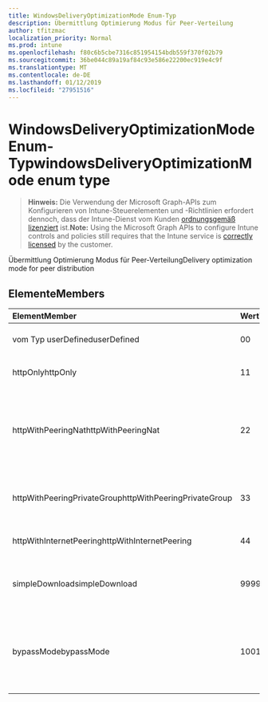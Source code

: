 ```yaml
---
title: WindowsDeliveryOptimizationMode Enum-Typ
description: Übermittlung Optimierung Modus für Peer-Verteilung
author: tfitzmac
localization_priority: Normal
ms.prod: intune
ms.openlocfilehash: f80c6b5cbe7316c851954154bdb559f370f02b79
ms.sourcegitcommit: 36be044c89a19af84c93e586e22200ec919e4c9f
ms.translationtype: MT
ms.contentlocale: de-DE
ms.lasthandoff: 01/12/2019
ms.locfileid: "27951516"
---
```

# <a name="windowsdeliveryoptimizationmode-enum-type"></a><span data-ttu-id="54aaa-103">WindowsDeliveryOptimizationMode Enum-Typ</span><span class="sxs-lookup"><span data-stu-id="54aaa-103">windowsDeliveryOptimizationMode enum type</span></span>

> <span data-ttu-id="54aaa-104">**Hinweis:** Die Verwendung der Microsoft Graph-APIs zum Konfigurieren von Intune-Steuerelementen und -Richtlinien erfordert dennoch, dass der Intune-Dienst vom Kunden [ordnungsgemäß lizenziert](https://go.microsoft.com/fwlink/?linkid=839381) ist.</span><span class="sxs-lookup"><span data-stu-id="54aaa-104">**Note:** Using the Microsoft Graph APIs to configure Intune controls and policies still requires that the Intune service is [correctly licensed](https://go.microsoft.com/fwlink/?linkid=839381) by the customer.</span></span>

<span data-ttu-id="54aaa-105">Übermittlung Optimierung Modus für Peer-Verteilung</span><span class="sxs-lookup"><span data-stu-id="54aaa-105">Delivery optimization mode for peer distribution</span></span>
## <a name="members"></a><span data-ttu-id="54aaa-106">Elemente</span><span class="sxs-lookup"><span data-stu-id="54aaa-106">Members</span></span>
|<span data-ttu-id="54aaa-107">Element</span><span class="sxs-lookup"><span data-stu-id="54aaa-107">Member</span></span>|<span data-ttu-id="54aaa-108">Wert</span><span class="sxs-lookup"><span data-stu-id="54aaa-108">Value</span></span>|<span data-ttu-id="54aaa-109">Beschreibung</span><span class="sxs-lookup"><span data-stu-id="54aaa-109">Description</span></span>|
|:---|:---|:---|
|<span data-ttu-id="54aaa-110">vom Typ userDefined</span><span class="sxs-lookup"><span data-stu-id="54aaa-110">userDefined</span></span>|<span data-ttu-id="54aaa-111">0</span><span class="sxs-lookup"><span data-stu-id="54aaa-111">0</span></span>|<span data-ttu-id="54aaa-112">Ermöglicht es dem Benutzer festgelegt.</span><span class="sxs-lookup"><span data-stu-id="54aaa-112">Allow the user to set.</span></span>|
|<span data-ttu-id="54aaa-113">httpOnly</span><span class="sxs-lookup"><span data-stu-id="54aaa-113">httpOnly</span></span>|<span data-ttu-id="54aaa-114">1</span><span class="sxs-lookup"><span data-stu-id="54aaa-114">1</span></span>|<span data-ttu-id="54aaa-115">Nur HTTP keine peering</span><span class="sxs-lookup"><span data-stu-id="54aaa-115">HTTP only, no peering</span></span>|
|<span data-ttu-id="54aaa-116">httpWithPeeringNat</span><span class="sxs-lookup"><span data-stu-id="54aaa-116">httpWithPeeringNat</span></span>|<span data-ttu-id="54aaa-117">2</span><span class="sxs-lookup"><span data-stu-id="54aaa-117">2</span></span>|<span data-ttu-id="54aaa-118">OS Standard – gemischt Http mit hinter den gleichen Network Address Translation peering</span><span class="sxs-lookup"><span data-stu-id="54aaa-118">OS default – Http blended with peering behind the same network address translator</span></span>|
|<span data-ttu-id="54aaa-119">httpWithPeeringPrivateGroup</span><span class="sxs-lookup"><span data-stu-id="54aaa-119">httpWithPeeringPrivateGroup</span></span>|<span data-ttu-id="54aaa-120">3</span><span class="sxs-lookup"><span data-stu-id="54aaa-120">3</span></span>|<span data-ttu-id="54aaa-121">HTTP mit über eine private Gruppe peering gemischt</span><span class="sxs-lookup"><span data-stu-id="54aaa-121">HTTP blended with peering across a private group</span></span>|
|<span data-ttu-id="54aaa-122">httpWithInternetPeering</span><span class="sxs-lookup"><span data-stu-id="54aaa-122">httpWithInternetPeering</span></span>|<span data-ttu-id="54aaa-123">4</span><span class="sxs-lookup"><span data-stu-id="54aaa-123">4</span></span>|<span data-ttu-id="54aaa-124">HTTP mit Internet peering gemischt</span><span class="sxs-lookup"><span data-stu-id="54aaa-124">HTTP blended with Internet peering</span></span>|
|<span data-ttu-id="54aaa-125">simpleDownload</span><span class="sxs-lookup"><span data-stu-id="54aaa-125">simpleDownload</span></span>|<span data-ttu-id="54aaa-126">99</span><span class="sxs-lookup"><span data-stu-id="54aaa-126">99</span></span>|<span data-ttu-id="54aaa-127">Einfacher Downloadmodus mit keine peering</span><span class="sxs-lookup"><span data-stu-id="54aaa-127">Simple download mode with no peering</span></span>|
|<span data-ttu-id="54aaa-128">bypassMode</span><span class="sxs-lookup"><span data-stu-id="54aaa-128">bypassMode</span></span>|<span data-ttu-id="54aaa-129">100</span><span class="sxs-lookup"><span data-stu-id="54aaa-129">100</span></span>|<span data-ttu-id="54aaa-130">Umgehen Sie Modus.</span><span class="sxs-lookup"><span data-stu-id="54aaa-130">Bypass mode.</span></span> <span data-ttu-id="54aaa-131">Keine verwenden Sie Übermittlung Optimierung und verwenden Sie stattdessen BITS</span><span class="sxs-lookup"><span data-stu-id="54aaa-131">Do not use Delivery Optimization and use BITS instead</span></span>|



